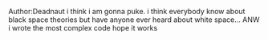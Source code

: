 Author:Deadnaut
i think i am gonna puke. i think everybody know about black space theories but have anyone ever heard about white space... ANW i wrote the most complex code hope it works
